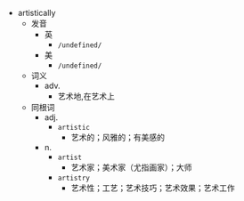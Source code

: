 - artistically
  - 发音
    - 英
      - `/undefined/`
    - 美
      - `/undefined/`
  - 词义
    - adv.
      - 艺术地,在艺术上
  - 同根词
    - adj.
      - `artistic`
        - 艺术的；风雅的；有美感的
    - n.
      - `artist`
        - 艺术家；美术家（尤指画家）；大师
      - `artistry`
        - 艺术性；工艺；艺术技巧；艺术效果；艺术工作
